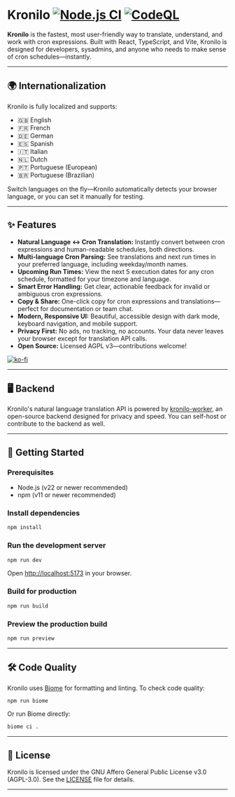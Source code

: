 # Kronilo [![Node.js CI](https://github.com/mooship/kronilo/actions/workflows/node.js.yml/badge.svg)](https://github.com/mooship/kronilo/actions/workflows/node.js.yml) [![CodeQL](https://github.com/mooship/kronilo/actions/workflows/github-code-scanning/codeql/badge.svg)](https://github.com/mooship/kronilo/actions/workflows/github-code-scanning/codeql)

**Kronilo** is the fastest, most user-friendly way to translate, understand, and work with cron expressions. Built with React, TypeScript, and Vite, Kronilo is designed for developers, sysadmins, and anyone who needs to make sense of cron schedules—instantly.

---

## 🌍 Internationalization

Kronilo is fully localized and supports:

- 🇬🇧 English
- 🇫🇷 French
- 🇩🇪 German
- 🇪🇸 Spanish
- 🇮🇹 Italian
- 🇳🇱 Dutch
- 🇵🇹 Portuguese (European)
- 🇧🇷 Portuguese (Brazilian)

Switch languages on the fly—Kronilo automatically detects your browser language, or you can set it manually for testing.

---

## ✨ Features

- **Natural Language ↔ Cron Translation:** Instantly convert between cron expressions and human-readable schedules, both directions.
- **Multi-language Cron Parsing:** See translations and next run times in your preferred language, including weekday/month names.
- **Upcoming Run Times:** View the next 5 execution dates for any cron schedule, formatted for your timezone and language.
- **Smart Error Handling:** Get clear, actionable feedback for invalid or ambiguous cron expressions.
- **Copy & Share:** One-click copy for cron expressions and translations—perfect for documentation or team chat.
- **Modern, Responsive UI:** Beautiful, accessible design with dark mode, keyboard navigation, and mobile support.
- **Privacy First:** No ads, no tracking, no accounts. Your data never leaves your browser except for translation API calls.
- **Open Source:** Licensed AGPL v3—contributions welcome!

[![ko-fi](https://ko-fi.com/img/githubbutton_sm.svg)](https://ko-fi.com/T6T31HRCAR)

---

## 🖥️ Backend

Kronilo's natural language translation API is powered by [kronilo-worker](https://github.com/mooship/kronilo-worker), an open-source backend designed for privacy and speed. You can self-host or contribute to the backend as well.

---

## 🚀 Getting Started

### Prerequisites

- Node.js (v22 or newer recommended)
- npm (v11 or newer recommended)

### Install dependencies

```sh
npm install
```

### Run the development server

```sh
npm run dev
```

Open [http://localhost:5173](http://localhost:5173) in your browser.

### Build for production

```sh
npm run build
```

### Preview the production build

```sh
npm run preview
```

---

## 🛠️ Code Quality

Kronilo uses [Biome](https://biomejs.dev/) for formatting and linting. To check code quality:

```sh
npm run biome
```

Or run Biome directly:

```sh
biome ci .
```

---

## 📄 License

Kronilo is licensed under the GNU Affero General Public License v3.0 (AGPL-3.0). See the [LICENSE](LICENSE) file for details.

---
